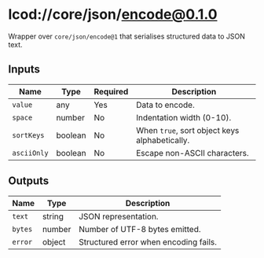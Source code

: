 # lcod://core/json/encode@0.1.0

Wrapper over `core/json/encode@1` that serialises structured data to JSON text.

## Inputs

| Name | Type | Required | Description |
| ---- | ---- | -------- | ----------- |
| `value` | any | Yes | Data to encode. |
| `space` | number | No | Indentation width (0-10). |
| `sortKeys` | boolean | No | When `true`, sort object keys alphabetically. |
| `asciiOnly` | boolean | No | Escape non-ASCII characters. |

## Outputs

| Name | Type | Description |
| ---- | ---- | ----------- |
| `text` | string | JSON representation. |
| `bytes` | number | Number of UTF-8 bytes emitted. |
| `error` | object | Structured error when encoding fails. |

